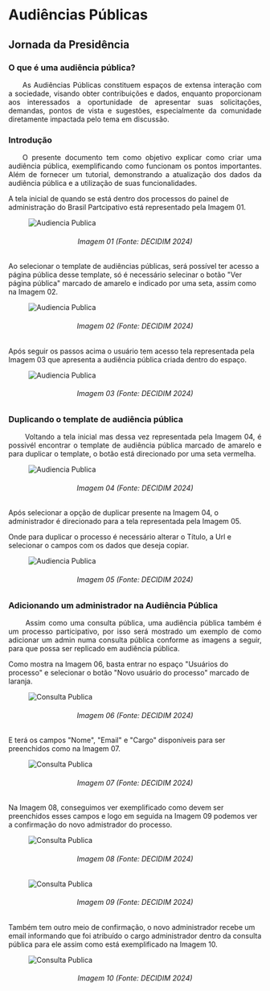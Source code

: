 # Audiências Públicas

## Jornada da Presidência

### O que é uma audiência pública?
<p align="justify">
&emsp;&emsp;As Audiências Públicas constituem espaços de extensa interação com a sociedade, visando obter contribuições e dados, enquanto proporcionam aos interessados a oportunidade de apresentar suas solicitações, demandas, pontos de vista e sugestões, especialmente da comunidade diretamente impactada pelo tema em discussão.
</p> 

### Introdução
<p align="justify">
&emsp;&emsp;O presente documento tem como objetivo explicar como criar uma audiência pública, exemplificando como funcionam os pontos importantes. Além de fornecer um tutorial, demonstrando a atualização dos dados da audiência pública e a utilização de suas funcionalidades.
</p>  
A tela inicial de quando se está dentro dos processos do painel de administração do Brasil Partcipativo está representado pela Imagem 01.

<figure markdown>
<img src= "https://gitlab.com/lappis-unb/decidimbr/documentacao/-/raw/main/docs/assetsTutoriais/audienciaspublicas/tela%20inicial.png?ref_type=heads" alt="Audiencia Publica" style="float: none; margin: auto"> 
</figure>
<p align="justify">
<h6 align = "center">Imagem 01 (Fonte: DECIDIM 2024)
</p></h6>

Ao selecionar o template de audiências públicas, será possível ter acesso a página pública desse template, só é necessário selecinar o botão "Ver página pública" marcado de amarelo e indicado por uma seta, assim como na Imagem 02.  

<figure markdown>
<img src= "https://gitlab.com/lappis-unb/decidimbr/documentacao/-/raw/main/docs/assetsTutoriais/audienciaspublicas/tela%20infos%20acesso%20audiencia.png?ref_type=heads" alt="Audiencia Publica" style="float: none; margin: auto"> 
</figure>
<p align="justify">
<h6 align = "center">Imagem 02 (Fonte: DECIDIM 2024)
</p></h6>


Após seguir os passos acima o usuário tem acesso tela representada pela Imagem 03 que apresenta a audiência pública criada dentro do espaço.

<figure markdown>
<img src= "https://gitlab.com/lappis-unb/decidimbr/documentacao/-/raw/main/docs/assetsTutoriais/audienciaspublicas/tela%20audiencia-publica.png?ref_type=heads" alt="Audiencia Publica" style="float: none; margin: auto"> 
</figure>
<p align="justify">
<h6 align = "center">Imagem 03 (Fonte: DECIDIM 2024)
</p></h6>

### Duplicando o template de audiência pública
<p align="justify">
&emsp;&emsp; Voltando a tela inicial mas dessa vez representada pela Imagem 04, é possivél encontrar o template de audiência pública marcado de amarelo e para duplicar o template, o  botão está direcionado por uma seta vermelha.
</p>  

<figure markdown>
<img src= "https://gitlab.com/lappis-unb/decidimbr/documentacao/-/raw/main/docs/assetsTutoriais/audienciaspublicas/tela%20inicial.png?ref_type=heads" alt="Audiencia Publica" style="float: none; margin: auto"> 
</figure>
<p align="justify">
<h6 align = "center">Imagem 04 (Fonte: DECIDIM 2024)
</p></h6>

Após selecionar a opção de duplicar presente na Imagem 04, o administrador é direcionado para a tela representada pela Imagem 05.

Onde para duplicar o processo é necessário alterar o Título, a Url e selecionar o campos com os dados que deseja copiar.

<figure markdown>
<img src= "https://gitlab.com/lappis-unb/decidimbr/documentacao/-/raw/main/docs/assetsTutoriais/audienciaspublicas/duplicar.png?ref_type=heads" alt="Audiencia Publica" style="float: none; margin: auto"> 
</figure>
<p align="justify">
<h6 align = "center">Imagem 05 (Fonte: DECIDIM 2024)
</p></h6>

### Adicionando um administrador na Audiência Pública
<p align="justify">
&emsp;&emsp; Assim como uma consulta pública, uma audiência pública também é um processo participativo, por isso será mostrado um exemplo de como adicionar um admin numa consulta pública conforme as imagens a seguir, para que possa ser replicado em audiência pública.
</p>  

Como mostra na Imagem 06, basta entrar no espaço "Usuários do processo" e selecionar o botão "Novo usuário do processo" marcado de laranja.

<figure markdown>
<img src= "https://gitlab.com/lappis-unb/decidimbr/documentacao/-/raw/main/docs/assetsTutoriais/consultaspublicas/Adiciona%20Admin.png?ref_type=heads" alt="Consulta Publica" style="float: none; margin: auto"> 
</figure>
<p align="justify">
<h6 align = "center">Imagem 06 (Fonte: DECIDIM 2024)
</p></h6>

E terá os campos "Nome", "Email" e "Cargo" disponíveis para ser preenchidos como na Imagem 07.

<figure markdown>
<img src= "https://gitlab.com/lappis-unb/decidimbr/documentacao/-/raw/main/docs/assetsTutoriais/consultaspublicas/Dados%20solicitatos.png?ref_type=heads" alt="Consulta Publica" style="float: none; margin: auto"> 
</figure>
<p align="justify">
<h6 align = "center">Imagem 07 (Fonte: DECIDIM 2024)
</p></h6>

Na Imagem 08, conseguimos ver exemplificado como devem ser preenchidos esses campos e logo em seguida na Imagem 09 podemos ver a confirmação do novo admistrador do processo.

<figure markdown>
<img src= "https://gitlab.com/lappis-unb/decidimbr/documentacao/-/raw/main/docs/assetsTutoriais/consultaspublicas/Dados%20preenchidos.png?ref_type=heads" alt="Consulta Publica" style="float: none; margin: auto"> 
</figure>
<p align="justify">
<h6 align = "center">Imagem 08 (Fonte: DECIDIM 2024)
</p></h6>


<figure markdown>
<img src= "https://gitlab.com/lappis-unb/decidimbr/documentacao/-/raw/main/docs/assetsTutoriais/consultaspublicas/Confirmacao%20do%20novo%20admin.png?ref_type=heads" alt="Consulta Publica" style="float: none; margin: auto"> 
</figure>
<p align="justify">
<h6 align = "center">Imagem 09 (Fonte: DECIDIM 2024)
</p></h6>

Também tem outro meio de confirmação, o novo administrador recebe um email informando que foi atribuído o cargo administrador dentro da consulta pública para ele assim como está exemplificado na Imagem 10. 

<figure markdown>
<img src= "https://gitlab.com/lappis-unb/decidimbr/documentacao/-/raw/main/docs/assetsTutoriais/consultaspublicas/Email%20informativo.jpg?ref_type=heads" alt="Consulta Publica" style="float: none; margin: auto"> 
</figure>
<p align="justify">
<h6 align = "center">Imagem 10 (Fonte: DECIDIM 2024)
</p></h6>
